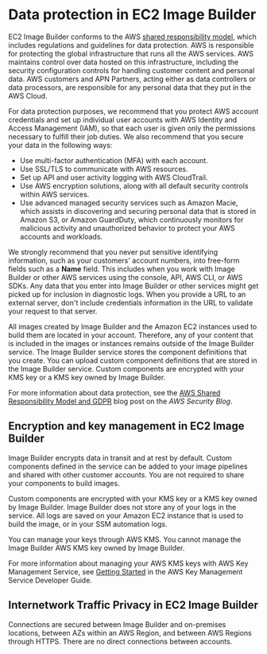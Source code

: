 # Data protection in EC2 Image Builder<a name="data-protection"></a>

EC2 Image Builder conforms to the AWS [shared responsibility model](http://aws.amazon.com/compliance/shared-responsibility-model/), which includes regulations and guidelines for data protection\. AWS is responsible for protecting the global infrastructure that runs all the AWS services\. AWS maintains control over data hosted on this infrastructure, including the security configuration controls for handling customer content and personal data\. AWS customers and APN Partners, acting either as data controllers or data processors, are responsible for any personal data that they put in the AWS Cloud\. 

For data protection purposes, we recommend that you protect AWS account credentials and set up individual user accounts with AWS Identity and Access Management \(IAM\), so that each user is given only the permissions necessary to fulfill their job duties\. We also recommend that you secure your data in the following ways:
+ Use multi\-factor authentication \(MFA\) with each account\.
+ Use SSL/TLS to communicate with AWS resources\.
+ Set up API and user activity logging with AWS CloudTrail\.
+ Use AWS encryption solutions, along with all default security controls within AWS services\.
+ Use advanced managed security services such as Amazon Macie, which assists in discovering and securing personal data that is stored in Amazon S3, or Amazon GuardDuty, which continuously monitors for malicious activity and unauthorized behavior to protect your AWS accounts and workloads\.

We strongly recommend that you never put sensitive identifying information, such as your customers' account numbers, into free\-form fields such as a **Name** field\. This includes when you work with Image Builder or other AWS services using the console, API, AWS CLI, or AWS SDKs\. Any data that you enter into Image Builder or other services might get picked up for inclusion in diagnostic logs\. When you provide a URL to an external server, don't include credentials information in the URL to validate your request to that server\.

All images created by Image Builder and the Amazon EC2 instances used to build them are located in your account\. Therefore, any of your content that is included in the images or instances remains outside of the Image Builder service\. The Image Builder service stores the component definitions that you create\. You can upload custom component definitions that are stored in the Image Builder service\. Custom components are encrypted with your KMS key or a KMS key owned by Image Builder\. 

For more information about data protection, see the [AWS Shared Responsibility Model and GDPR](http://aws.amazon.com/blogs/security/the-aws-shared-responsibility-model-and-gdpr/) blog post on the *AWS Security Blog*\.

## Encryption and key management in EC2 Image Builder<a name="image-builder-enrcyption"></a>

Image Builder encrypts data in transit and at rest by default\. Custom components defined in the service can be added to your image pipelines and shared with other customer accounts\. You are not required to share your components to build images\. 

Custom components are encrypted with your KMS key or a KMS key owned by Image Builder\. Image Builder does not store any of your logs in the service\. All logs are saved on your Amazon EC2 instance that is used to build the image, or in your SSM automation logs\. 

You can manage your keys through AWS KMS\. You cannot manage the Image Builder AWS KMS key owned by Image Builder\. 

For more information about managing your AWS KMS keys with AWS Key Management Service, see [Getting Started](https://docs.aws.amazon.com/kms/latest/developerguide/getting-started.html) in the AWS Key Management Service Developer Guide\.

## Internetwork Traffic Privacy in EC2 Image Builder<a name="image-builder-internetwork"></a>

Connections are secured between Image Builder and on\-premises locations, between AZs within an AWS Region, and between AWS Regions through HTTPS\. There are no direct connections between accounts\.